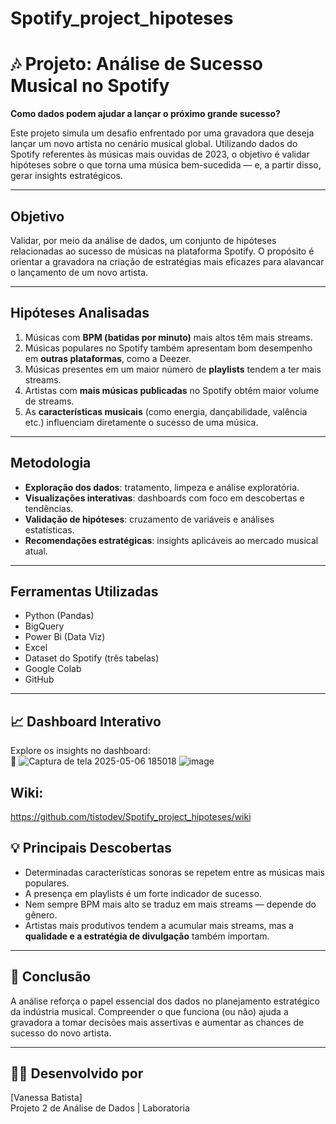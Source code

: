 # Spotify_project_hipoteses

# 🎶 Projeto: Análise de Sucesso Musical no Spotify

**Como dados podem ajudar a lançar o próximo grande sucesso?**

Este projeto simula um desafio enfrentado por uma gravadora que deseja lançar um novo artista no cenário musical global. Utilizando dados do Spotify referentes às músicas mais ouvidas de 2023, o objetivo é validar hipóteses sobre o que torna uma música bem-sucedida — e, a partir disso, gerar insights estratégicos.

---

## Objetivo

Validar, por meio da análise de dados, um conjunto de hipóteses relacionadas ao sucesso de músicas na plataforma Spotify. O propósito é orientar a gravadora na criação de estratégias mais eficazes para alavancar o lançamento de um novo artista.

---

## Hipóteses Analisadas

1. Músicas com **BPM (batidas por minuto)** mais altos têm mais streams.
2. Músicas populares no Spotify também apresentam bom desempenho em **outras plataformas**, como a Deezer.
3. Músicas presentes em um maior número de **playlists** tendem a ter mais streams.
4. Artistas com **mais músicas publicadas** no Spotify obtêm maior volume de streams.
5. As **características musicais** (como energia, dançabilidade, valência etc.) influenciam diretamente o sucesso de uma música.

---

## Metodologia

- **Exploração dos dados**: tratamento, limpeza e análise exploratória.
- **Visualizações interativas**: dashboards com foco em descobertas e tendências.
- **Validação de hipóteses**: cruzamento de variáveis e análises estatísticas.
- **Recomendações estratégicas**: insights aplicáveis ao mercado musical atual.

---

##  Ferramentas Utilizadas

- Python (Pandas)
- BigQuery
- Power Bi (Data Viz)
- Excel
- Dataset do Spotify (três tabelas)
- Google Colab
- GitHub

---

## 📈 Dashboard Interativo

Explore os insights no dashboard:  
🔗 ![Captura de tela 2025-05-06 185018](https://github.com/user-attachments/assets/2d81142b-cb53-4ed9-9de7-7f491a12f9e9)
![image](https://github.com/user-attachments/assets/b98b2bd8-4666-4a18-99ec-6e095eb830c8)




## Wiki:

https://github.com/tistodev/Spotify_project_hipoteses/wiki

## 💡 Principais Descobertas

- Determinadas características sonoras se repetem entre as músicas mais populares.
- A presença em playlists é um forte indicador de sucesso.
- Nem sempre BPM mais alto se traduz em mais streams — depende do gênero.
- Artistas mais produtivos tendem a acumular mais streams, mas a **qualidade e a estratégia de divulgação** também importam.

---

## 🧠 Conclusão

A análise reforça o papel essencial dos dados no planejamento estratégico da indústria musical. Compreender o que funciona (ou não) ajuda a gravadora a tomar decisões mais assertivas e aumentar as chances de sucesso do novo artista.

---

## 👩‍💻 Desenvolvido por

[Vanessa Batista]  
Projeto 2 de Análise de Dados | Laboratoria
